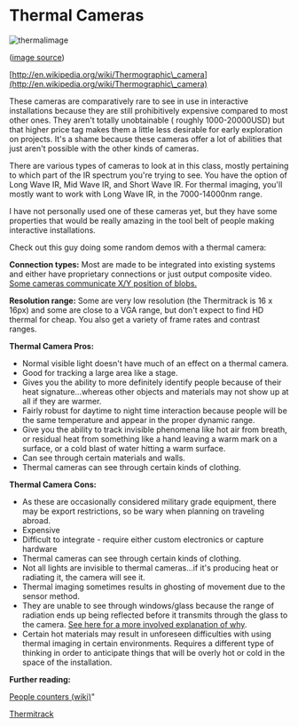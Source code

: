 # Thermal Cameras

![thermalimage](../../../Guide\_to\_Cameras\_magicbook/content/thermal.jpg)

([image source](http://www.humintell.com/2011/09/truthfulness-detection/thermal/))

[http://en.wikipedia.org/wiki/Thermographic\_camera](http://en.wikipedia.org/wiki/Thermographic\_camera)

These cameras are comparatively rare to see in use in interactive installations because they are still prohibitively expensive compared to most other ones. They aren't totally unobtainable ( roughly 1000-20000USD) but that higher price tag makes them a little less desirable for early exploration on projects. It's a shame because these cameras offer a lot of abilities that just aren't possible with the other kinds of cameras.

There are various types of cameras to look at in this class, mostly pertaining to which part of the IR spectrum you're trying to see. You have the option of Long Wave IR, Mid Wave IR, and Short Wave IR. For thermal imaging, you'll mostly want to work with Long Wave IR, in the 7000-14000nm range.

I have not personally used one of these cameras yet, but they have some properties that would be really amazing in the tool belt of people making interactive installations.

Check out this guy doing some random demos with a thermal camera:

**Connection types:** Most are made to be integrated into existing systems and either have proprietary connections or just output composite video. [Some cameras communicate X/Y position of blobs.](http://www.thermitrack.com/)

**Resolution range:** Some are very low resolution (the Thermitrack is 16 x 16px) and some are close to a VGA range, but don't expect to find HD thermal for cheap. You also get a variety of frame rates and contrast ranges.

**Thermal Camera Pros:**

* Normal visible light doesn't have much of an effect on a thermal camera.
* Good for tracking a large area like a stage.
* Gives you the ability to more definitely identify people because of their heat signature...whereas other objects and materials may not show up at all if they are warmer.
* Fairly robust for daytime to night time interaction because people will be the same temperature and appear in the proper dynamic range.
* Give you the ability to track invisible phenomena like hot air from breath, or residual heat from something like a hand leaving a warm mark on a surface, or a cold blast of water hitting a warm surface.
* Can see through certain materials and walls.
* Thermal cameras can see through certain kinds of clothing.

**Thermal Camera Cons:**

* As these are occasionally considered military grade equipment, there may be export restrictions, so be wary when planning on traveling abroad.
* Expensive
* Difficult to integrate - require either custom electronics or capture hardware
* Thermal cameras can see through certain kinds of clothing.
* Not all lights are invisible to thermal cameras...if it's producing heat or radiating it, the camera will see it.
* Thermal imaging sometimes results in ghosting of movement due to the sensor method.
* They are unable to see through windows/glass because the range of radiation ends up being reflected before it transmits through the glass to the camera. [See here for a more involved explanation of why](http://answers.yahoo.com/question/index?qid=20081001100003AAH2Ouo).
* Certain hot materials may result in unforeseen difficulties with using thermal imaging in certain environments. Requires a different type of thinking in order to anticipate things that will be overly hot or cold in the space of the installation.

**Further reading:**

[People counters (wiki)](http://en.wikipedia.org/wiki/People\_counter)"

[Thermitrack](http://www.dbpharrison.com/tag/thermitrack/)
